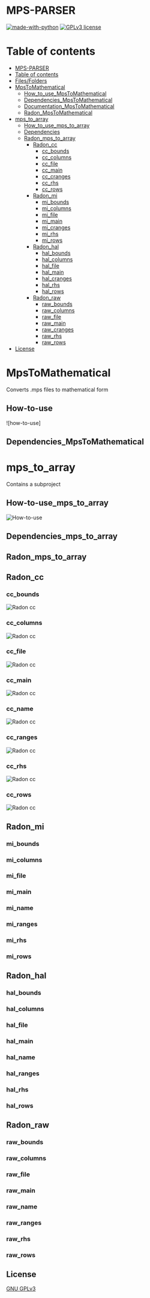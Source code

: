 # MPS-PARSER


[![made-with-python](https://img.shields.io/badge/Made%20with-Python-1f425f.svg)](https://www.python.org/) [![GPLv3 license](https://img.shields.io/badge/License-GPLv3-blue.svg)](http://perso.crans.org/besson/LICENSE.html)

# Table of contents
<!--ts-->
  * [MPS-PARSER](#MPS-PARSER)
  * [Table of contents](#Table_of_contents)
  * [Files/Folders](#Files/Folders)
  * [MpsToMathematical](#MpsToMathematical)
     * [How_to_use_MpsToMathematical](#How-to-use_MpsToMathematical)
     * [Dependencies_MpsToMathematical](#Dependencies_MpsToMathematical)
     * [Documentation_MpsToMathematical](#Documentation_MpsToMathematical)
     * [Radon_MpsToMathematical](#Radon_MpsToMathematical)
  * [mps_to_array](#mps_to_array)
     * [How_to_use_mps_to_array](#How-to-use_mps_to_array)
     * [Dependencies](#Dependencies_mps_to_array)
     * [Radon_mps_to_array](#Radon_mps_to_array)
         * [Radon_cc](#Radon_cc)
            * [cc_bounds](#cc_bounds)
            * [cc_columns](#cc_columns)
            * [cc_file](#cc_file)
            * [cc_main](#cc_main)
            * [cc_cranges](#cc_ranges)
            * [cc_rhs](#cc_rhs)
            * [cc_rows](#cc_rows)
         * [Radon_mi](#Radon_mi)
            * [mi_bounds](#mi_bounds)
            * [mi_columns](#mi_columns)
            * [mi_file](#mi_file)
            * [mi_main](#mi_main)
            * [mi_cranges](#mi_ranges)
            * [mi_rhs](#mi_rhs)
            * [mi_rows](#mi_rows)
         * [Radon_hal](#Radon_hal)
            * [hal_bounds](#hal_bounds)
            * [hal_columns](#hal_columns)
            * [hal_file](#hal_file)
            * [hal_main](#hal_main)
            * [hal_cranges](#hal_ranges)
            * [hal_rhs](#hal_rhs)
            * [hal_rows](#hal_rows)
         * [Radon_raw](#Radon_raw)
            * [raw_bounds](#raw_bounds)
            * [raw_columns](#raw_columns)
            * [raw_file](#raw_file)
            * [raw_main](#raw_main)
            * [raw_cranges](#raw_ranges)
            * [raw_rhs](#raw_rhs)
            * [raw_rows](#raw_rows)
  * [License](#License)
<!--te-->

# MpsToMathematical

Converts .mps files to mathematical form

## How-to-use

![how-to-use]

## Dependencies_MpsToMathematical



# mps_to_array 

Contains a subproject 

## How-to-use_mps_to_array

![How-to-use](https://github.com/kostaskaragiorgos/MPS-PARSER/blob/master/how-to-use.gif)


## Dependencies_mps_to_array

## Radon_mps_to_array


## Radon_cc

### cc_bounds

<p><img src = "images/mps_to_array/Radon/cc/bounds cc.png" title = "Radon cc"/> </p>

### cc_columns

<p><img src = "images/mps_to_array/Radon/cc/columns cc.png" title = "Radon cc"/> </p>

### cc_file

<p><img src = "images/mps_to_array/Radon/cc/file cc.png" title = "Radon cc"/> </p>

### cc_main

<p><img src = "images/mps_to_array/Radon/cc/main cc.png" title = "Radon cc"/> </p>

### cc_name

<p><img src = "images/mps_to_array/Radon/cc/name cc.png" title = "Radon cc"/> </p>

### cc_ranges

<p><img src = "images/mps_to_array/Radon/cc/ranges cc.png" title = "Radon cc"/> </p>

### cc_rhs

<p><img src = "images/mps_to_array/Radon/cc/rhs cc.png" title = "Radon cc"/> </p>

### cc_rows

<p><img src = "images/mps_to_array/Radon/cc/rows cc.png" title = "Radon cc"/> </p>

## Radon_mi

### mi_bounds

### mi_columns

### mi_file

### mi_main

### mi_name

### mi_ranges

### mi_rhs

### mi_rows


## Radon_hal

### hal_bounds

### hal_columns

### hal_file

### hal_main

### hal_name

### hal_ranges

### hal_rhs

### hal_rows


## Radon_raw

### raw_bounds

### raw_columns

### raw_file

### raw_main

### raw_name

### raw_ranges

### raw_rhs

### raw_rows


## License

[GNU GPLv3](https://choosealicense.com/licenses/gpl-3.0/)
